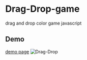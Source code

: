 # Drag-Drop-game
drag and drop color game javascript
## Demo 
[demo page](https://codepen.io/ilyas99/full/MWVNzeW)
![Drag-Drop](https://user-images.githubusercontent.com/61426347/187547926-b53a25cd-2c58-4f43-8f6f-49f4b7abda60.gif)
